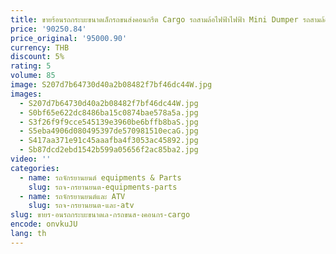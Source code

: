 ```yaml
---
title: ขายร้อนรถกระบะขนาดเล็กรถขนส่งคอนกรีต Cargo รถสามล้อไฟฟ้าไฟฟ้า Mini Dumper รถสามล้อไฟฟ้าแบตเตอรี่
price: '90250.84'
price_original: '95000.90'
currency: THB
discount: 5%
rating: 5
volume: 85
image: S207d7b64730d40a2b08482f7bf46dc44W.jpg
images:
  - S207d7b64730d40a2b08482f7bf46dc44W.jpg
  - S0bf65e622dc8486ba15c0874bae578a5a.jpg
  - S3f26f9f9cce545139e3960be6bffb8baS.jpg
  - S5eba4906d080495397de570981510ecaG.jpg
  - S417aa371e91c45aaafba4f3053ac45892.jpg
  - Sb87dcd2ebd1542b599a05656f2ac85ba2.jpg
video: ''
categories:
  - name: รถจักรยานยนต์ equipments & Parts
    slug: รถจ-กรยานยนต-equipments-parts
  - name: รถจักรยานยนต์และ ATV
    slug: รถจ-กรยานยนต-และ-atv
slug: ขายร-อนรถกระบะขนาดเล-กรถขนส-งคอนกร-cargo
encode: onvkuJU
lang: th
---
```

  